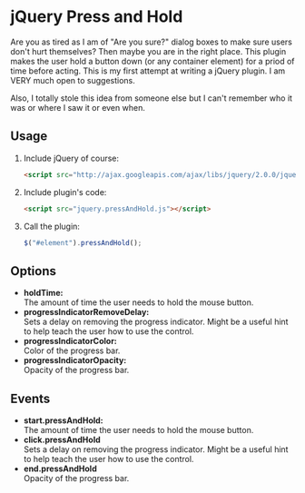 # jQuery Press and Hold


Are you as tired as I am of "Are you sure?" dialog boxes to make sure users don't hurt themselves? Then maybe you are in the right place. This plugin makes the user hold a button down (or any container element) for a priod of time before acting. This is my first attempt at writing a jQuery plugin. I am VERY much open to suggestions.

Also, I totally stole this idea from someone else but I can't remember who it was or where I saw it or even when. 

## Usage
1. Include jQuery of course:

	```html
	<script src="http://ajax.googleapis.com/ajax/libs/jquery/2.0.0/jquery.min.js"></script>
	```

2. Include plugin's code:

	```html
	<script src="jquery.pressAndHold.js"></script>
	```

3. Call the plugin:

	```javascript
	$("#element").pressAndHold();
	```

## Options
* **holdTime:**  
  The amount of time the user needs to hold the mouse button.
* **progressIndicatorRemoveDelay:**  
  Sets a delay on removing the progress indicator. Might be a useful hint to help teach the user how to use the control.
* **progressIndicatorColor:**  
  Color of the progress bar.
* **progressIndicatorOpacity:**  
  Opacity of the progress bar.

## Events
* **start.pressAndHold:**  
  The amount of time the user needs to hold the mouse button.
* **click.pressAndHold**  
  Sets a delay on removing the progress indicator. Might be a useful hint to help teach the user how to use the control.
* **end.pressAndHold**  
  Opacity of the progress bar.
